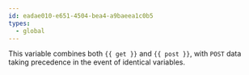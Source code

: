 ```yaml
---
id: eadae010-e651-4504-bea4-a9baeea1c0b5
types:
  - global
---
```

This variable combines both `{{ get }}` and `{{ post }}`, with `POST` data taking precedence in the event of identical variables.
